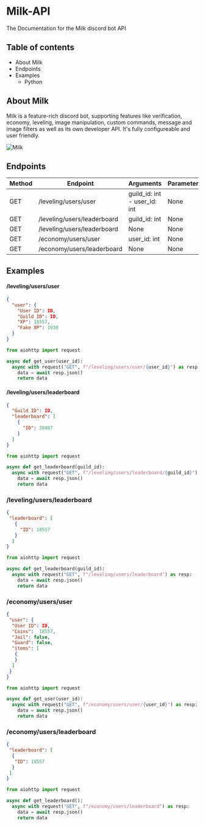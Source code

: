 # Milk-API
The Documentation for the Milk discord bot API

## Table of contents
* About Milk
* Endpoints
* Examples
  * Python
 
 
 ## About Milk
 Milk is a feature-rich discord bot, supporting features like verification, economy, leveling, image manipulation, custom commands, message and image filters as well as its own developer API. It's fully configureable and user friendly.

![Milk](https://cdn.discordapp.com/avatars/719243473437327420/ed8d87fb55fa79a213ca8d5da20eacaf.png?size=1024)

## Endpoints
Method | Endpoint | Arguments | Parameters
-------|----------|-----------|------------
GET | /leveling/users/user | guild_id: int - user_id: int | None
GET | /leveling/users/leaderboard | guild_id: int | None
GET | /leveling/users/leaderboard | None | None
GET | /economy/users/user | user_id: int | None
GET | /economy/users/leaderboard | None | None

## Examples

#### /leveling/users/user

```json
{
  "user": {
    "User ID": ID,
    "Guild ID": ID,
    "XP": 18557,
    "Fake XP": 1930
  }
}
```

```py
from aiohttp import request

async def get_user(user_id):
  async with request("GET", f"/leveling/users/user/{user_id}") as resp:
    data = await resp.json()
    return data
```

#### /leveling/users/leaderboard

```json
{
  "Guild ID": ID,
  "leaderboard": [
    {
      "ID": 20487
    }
  ]
}
```

```py
from aiohttp import request

async def get_leaderboard(guild_id):
  async with request("GET", f"/leveling/users/leaderboard/{guild_id}") as resp:
    data = await resp.json()
    return data
```

### /leveling/users/leaderboard

```json
{
 "leaderboard": [
   {
     "ID": 18557
   }
  ]
}
```

```py
from aiohttp import request

async def get_leaderboard(guild_id):
  async with request("GET", f"/leveling/users/leaderboard") as resp:
    data = await resp.json()
    return data
```

### /economy/users/user

```json
{
 "user": {
  "User ID": ID,
  "Coins":  18557,
  "Jail": false,
  "Guard": false,
  "items": [
   {
   }
  ]
 }
}
```

```py
from aiohttp import request

async def get_user(user_id):
  async with request("GET", f"/economy/users/user/{user_id}") as resp:
    data = await resp.json()
    return data
```

### /economy/users/leaderboard

```json
{
 "leaderboard": [
  {
   "ID": 18557
  }
 ]
}
```

```py
from aiohttp import request

async def get_leaderboard():
  async with request("GET", f"/economy/users/leaderboard") as resp:
    data = await resp.json()
    return data
```
